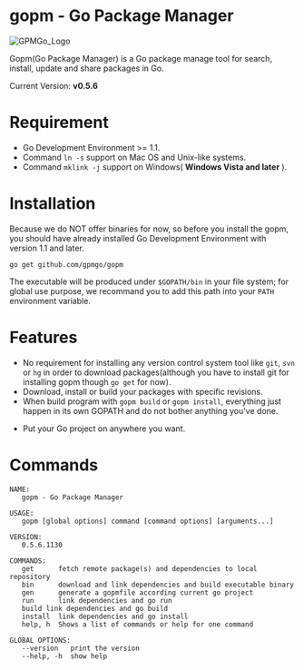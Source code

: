 gopm - Go Package Manager
=========================

![GPMGo_Logo](https://raw.github.com/gpmgo/gopmweb/master/static/img/gpmgo.png?raw=true)

Gopm(Go Package Manager) is a Go package manage tool for search, install, update and share packages in Go.

Current Version: **v0.5.6**

# Requirement

- Go Development Environment >= 1.1.
- Command `ln -s` support on Mac OS and Unix-like systems.
- Command `mklink -j` support on Windows( **Windows Vista and later** ).

# Installation

Because we do NOT offer binaries for now, so before you install the gopm, you should have already installed Go Development Environment with version 1.1 and later.

```
go get github.com/gpmgo/gopm
```

The executable will be produced under `$GOPATH/bin` in your file system; for global use purpose, we recommand you to add this path into your `PATH` environment variable.

# Features

- No requirement for installing any version control system tool like `git`, `svn` or `hg` in order to download packages(although you have to install git for installing gopm though `go get` for now).
- Download, install or build your packages with specific revisions.
- When build program with `gopm build` or `gopm install`, everything just happen in its own GOPATH and do not bother anything you've done.
* Put your Go project on anywhere you want.

# Commands

```
NAME:
   gopm - Go Package Manager

USAGE:
   gopm [global options] command [command options] [arguments...]

VERSION:
   0.5.6.1130

COMMANDS:
   get      fetch remote package(s) and dependencies to local repository
   bin      download and link dependencies and build executable binary
   gen      generate a gopmfile according current go project
   run      link dependencies and go run
   build link dependencies and go build
   install  link dependencies and go install
   help, h  Shows a list of commands or help for one command

GLOBAL OPTIONS:
   --version   print the version
   --help, -h  show help
```


